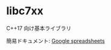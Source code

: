 # libc7xx

C++17 向け基本ライブラリ

簡易ドキュメント: [Google spreadsheets](https://docs.google.com/spreadsheets/d/1PImFGZUZ0JtXuJrrQb8rQ7Zjmh9SqcjTBIe_lkNCl1E/edit?usp=sharing)
